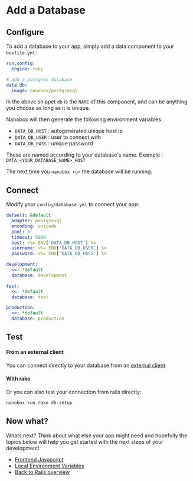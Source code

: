 # Add a Database

## Configure

To add a database to your app, simply add a data component to your `boxfile.yml`:

<div class="meta expand" data-method="snippet" data-params="data.db" ></div>

```yaml
run.config:
  engine: ruby

# add a postgres database
data.db:
  image: nanobox/postgresql
```

In the above snippet `db` is the `NAME` of this component, and can be anything you choose as long as it is unique. 

Nanobox will then generate the following environment variables:

* `DATA_DB_HOST` : autogenerated unique host ip
* `DATA_DB_USER` : user to connect with
* `DATA_DB_PASS` : unique password

These are named according to your database's name. Example : 
`DATA_<YOUR_DATABASE_NAME>_HOST`

The next time you `nanobox run` the database will be running.

## Connect

Modify your `config/database.yml` to connect your app:

<div class="meta" data-method="configFile" data-params="config/database.yml"></div>

```yaml
default: &default
  adapter: postgresql
  encoding: unicode
  pool: 5
  timeout: 5000
  host: <%= ENV['DATA_DB_HOST'] %>
  username: <%= ENV['DATA_DB_USER'] %>
  password: <%= ENV['DATA_DB_PASS'] %>

development:
  <<: *default
  database: development

test:
  <<: *default
  database: test

production:
  <<: *default
  database: production
```

## Test

#### From an external client
You can connect directly to your database from an <a href="https://docs.nanobox.io/local-dev/managing-local-data/" target="\_blank">external client</a>.

#### With rake
Or you can also test your connection from rails directly: 

```bash
nanobox run rake db:setup
```

## Now what?
Whats next? Think about what else your app might need and hopefully the topics below will help you get started with the next steps of your development!

* [Frontend Javascript](/ruby/rails/frontend-javascript)
* [Local Environment Variables](/ruby/rails/local-evars)
* [Back to Rails overview](/ruby/rails)
